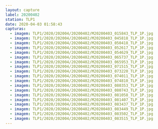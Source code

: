 ```yaml
---
layout: capture
label: 20200402
station: TLP1
date: 2020-04-03 01:58:43
capturas:
  - imagem: TLP1/2020/202004/20200402/M20200403_015843_TLP_1P.jpg
  - imagem: TLP1/2020/202004/20200402/M20200403_045818_TLP_1P.jpg
  - imagem: TLP1/2020/202004/20200402/M20200403_050418_TLP_1P.jpg
  - imagem: TLP1/2020/202004/20200402/M20200403_052617_TLP_1P.jpg
  - imagem: TLP1/2020/202004/20200402/M20200403_054629_TLP_1P.jpg
  - imagem: TLP1/2020/202004/20200402/M20200403_065737_TLP_1P.jpg
  - imagem: TLP1/2020/202004/20200402/M20200403_065953_TLP_1P.jpg
  - imagem: TLP1/2020/202004/20200402/M20200403_071515_TLP_1P.jpg
  - imagem: TLP1/2020/202004/20200402/M20200403_073220_TLP_1P.jpg
  - imagem: TLP1/2020/202004/20200402/M20200403_074011_TLP_1P.jpg
  - imagem: TLP1/2020/202004/20200402/M20200403_074810_TLP_1P.jpg
  - imagem: TLP1/2020/202004/20200402/M20200403_080353_TLP_1P.jpg
  - imagem: TLP1/2020/202004/20200402/M20200403_080743_TLP_1P.jpg
  - imagem: TLP1/2020/202004/20200402/M20200403_081058_TLP_1P.jpg
  - imagem: TLP1/2020/202004/20200402/M20200403_081407_TLP_1P.jpg
  - imagem: TLP1/2020/202004/20200402/M20200403_083437_TLP_1P.jpg
  - imagem: TLP1/2020/202004/20200402/M20200403_083449_TLP_1P.jpg
  - imagem: TLP1/2020/202004/20200402/M20200403_083502_TLP_1P.jpg
  - imagem: TLP1/2020/202004/20200402/M20200403_083515_TLP_1P.jpg
---
```

